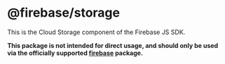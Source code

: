 # @firebase/storage

This is the Cloud Storage component of the Firebase JS SDK.

**This package is not intended for direct usage, and should only be used via the officially supported [firebase](https://www.npmjs.com/package/firebase) package.**
